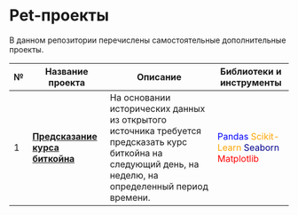 # Pet-проекты

В данном репозитории перечислены самостоятельные дополнительные проекты.

№  | Название проекта | Описание | Библиотеки и инструменты 
-- | ------           | -----    |  -----
 1 | **[Предсказание курса биткойна](https://github.com/ann96topilskaya/pet_projects/tree/main/bitcoin_price_predictions)**                 | На основании исторических данных из открытого источника требуется предсказать курс биткойна на следующий день, на неделю, на определенный период времени.| <span style="color:blue"> Pandas</span>  <span style="color:orange"> Scikit-Learn </span> <span style="color:darkblue"> Seaborn</span> <span style="color:red"> Matplotlib</span>